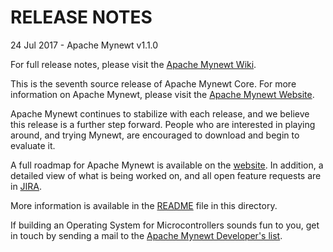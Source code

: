 # RELEASE NOTES

24 Jul 2017 - Apache Mynewt v1.1.0

For full release notes, please visit the
[Apache Mynewt Wiki](https://cwiki.apache.org/confluence/display/MYNEWT/Release+Notes).

This is the seventh source release of Apache Mynewt Core. For more
information on Apache Mynewt, please visit the
[Apache Mynewt Website](https://mynewt.apache.org/).

Apache Mynewt continues to stabilize with each release, and we believe this
release is a further step forward. People who are interested in playing around,
and trying Mynewt, are encouraged to download and begin to evaluate it.

A full roadmap for Apache Mynewt is available on the [website](http://mynewt.apache.org/about/).
In addition, a detailed view of what is being worked on, and all open feature
requests are in
[JIRA](https://issues.apache.org/jira/browse/MYNEWT/?selectedTab=com.atlassian.jira.jira-projects-plugin:roadmap-panel).

More information is available in the [README](/README.md) file in this directory.

If building an Operating System for Microcontrollers sounds fun to you, get in
touch by sending a mail to the [Apache Mynewt Developer's
list](mailto:dev@mynewt.apache.org).
